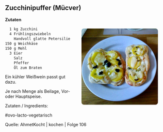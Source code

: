 Zucchinipuffer (Mücver)
-----------------------

<img align='right' style="margin:5ex 0 1ex 1em;border-radius:8px" width="50%" src="images/Schmandfladen.jpeg">

**Zutaten**

```
  1 kg Zucchini
  4 Frühlingszwiebeln
    Handvoll glatte Petersilie
150 g Weichkäse
150 g Mehl
  3 Eier
    Salz
    Pfeffer
    Öl zum Braten
```

Ein kühler Weißwein passt gut dazu.

Je nach Menge als Beilage, Vor- oder Hauptspeise.

Zutaten / Ingredients:

#ovo-lacto-vegetarisch

Quelle: AhmetKocht |  kochen | Folge 106
